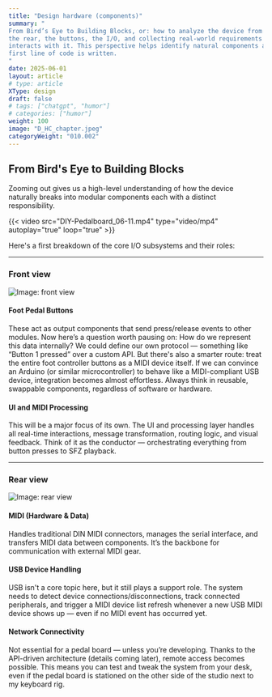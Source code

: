 ```yaml
---
title: "Design hardware (components)"
summary: "
From Bird’s Eye to Building Blocks, or: how to analyze the device from the outside in — looking at the front, 
the rear, the buttons, the I/O, and collecting real-world requirements not just from specs, but from how the user 
interacts with it. This perspective helps identify natural components and responsibilities — even before the 
first line of code is written.
"
date: 2025-06-01
layout: article
# type: article
XType: design
draft: false
# tags: ["chatgpt", "humor"]
# categories: ["humor"]
weight: 100
image: "D_HC_chapter.jpeg"
categoryWeight: "010.002"
---
```

## From Bird's Eye to Building Blocks

Zooming out gives us a high-level understanding of how the device naturally breaks into modular components
each with a distinct responsibility.

{{< video src="DIY-Pedalboard_06-11.mp4" type="video/mp4" autoplay="true" loop="true" >}}

Here's a first breakdown of the core I/O subsystems and their roles:

---

### Front view

![Image: front view](D_HC_FV.jpeg)

#### Foot Pedal Buttons
These act as output components that send press/release events to other modules.
Now here’s a question worth pausing on: How do we represent this data internally?
We could define our own protocol — something like “Button 1 pressed” over a custom API.
But there's also a smarter route: treat the entire foot controller buttons as a MIDI device itself.
If we can convince an Arduino (or similar microcontroller) to behave like a MIDI-compliant USB device,
integration becomes almost effortless. Always think in reusable, swappable components, regardless of software or hardware.

#### UI and MIDI Processing
This will be a major focus of its own. The UI and processing layer handles all real-time interactions, 
message transformation, routing logic, and visual feedback. Think of it as the conductor — orchestrating everything 
from button presses to SFZ playback.

---

### Rear view

![Image: rear view](D_HC_RV.jpeg)

#### MIDI (Hardware & Data)
Handles traditional DIN MIDI connectors, manages the serial interface, and transfers MIDI data between components.
It’s the backbone for communication with external MIDI gear.

#### USB Device Handling
USB isn't a core topic here, but it still plays a support role.
The system needs to detect device connections/disconnections, track connected peripherals,
and trigger a MIDI device list refresh whenever a new USB MIDI device shows up — even if no MIDI event has occurred yet.

#### Network Connectivity
Not essential for a pedal board — unless you’re developing.
Thanks to the API-driven architecture (details coming later), remote access becomes possible.
This means you can test and tweak the system from your desk, even if the pedal board is stationed on the other
side of the studio next to my keyboard rig.
